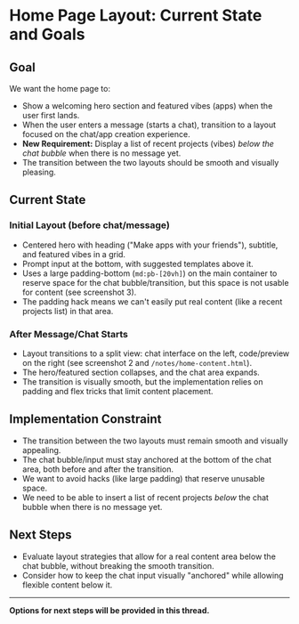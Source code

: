 # Home Page Layout: Current State and Goals

## Goal

We want the home page to:
- Show a welcoming hero section and featured vibes (apps) when the user first lands.
- When the user enters a message (starts a chat), transition to a layout focused on the chat/app creation experience.
- **New Requirement:** Display a list of recent projects (vibes) _below the chat bubble_ when there is no message yet.
- The transition between the two layouts should be smooth and visually pleasing.

## Current State

### Initial Layout (before chat/message)
- Centered hero with heading ("Make apps with your friends"), subtitle, and featured vibes in a grid.
- Prompt input at the bottom, with suggested templates above it.
- Uses a large padding-bottom (`md:pb-[20vh]`) on the main container to reserve space for the chat bubble/transition, but this space is not usable for content (see screenshot 3).
- The padding hack means we can't easily put real content (like a recent projects list) in that area.

### After Message/Chat Starts
- Layout transitions to a split view: chat interface on the left, code/preview on the right (see screenshot 2 and `/notes/home-content.html`).
- The hero/featured section collapses, and the chat area expands.
- The transition is visually smooth, but the implementation relies on padding and flex tricks that limit content placement.

## Implementation Constraint
- The transition between the two layouts must remain smooth and visually appealing.
- The chat bubble/input must stay anchored at the bottom of the chat area, both before and after the transition.
- We want to avoid hacks (like large padding) that reserve unusable space.
- We need to be able to insert a list of recent projects _below_ the chat bubble when there is no message yet.

## Next Steps
- Evaluate layout strategies that allow for a real content area below the chat bubble, without breaking the smooth transition.
- Consider how to keep the chat input visually "anchored" while allowing flexible content below it.

---

**Options for next steps will be provided in this thread.**
